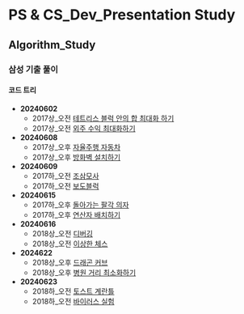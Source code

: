 # PS & CS_Dev_Presentation Study

## Algorithm_Study

### 삼성 기출 풀이

#### 코드 트리
- **20240602**
  - 2017상_오전 [테트리스 블럭 안의 합 최대화 하기](https://www.codetree.ai/training-field/frequent-problems/problems/max-sum-of-tetris-block?page=3&pageSize=20)
  - 2017상_오전 [외주 수익 최대화하기](https://www.codetree.ai/training-field/frequent-problems/problems/max-of-outsourcing-profit?page=3&pageSize=20)
- **20240608**
  - 2017상_오후 [자율주행 자동차](https://www.codetree.ai/training-field/frequent-problems/problems/autonomous-driving/description?page=3&pageSize=20)
  - 2017상_오후 [방화벽 설치하기](https://www.codetree.ai/training-field/frequent-problems/problems/firewall-installation/description?page=3&pageSize=20)
- **20240609**
  - 2017하_오전 [조삼모사](https://www.codetree.ai/training-field/frequent-problems/problems/three-at-dawn-and-four-at-dusk/description?page=3&pageSize=20)
  - 2017하_오전 [보도블럭](https://www.codetree.ai/training-field/frequent-problems/problems/crosswalk/description?page=3&pageSize=20)
- **20240615**
  - 2017하_오후 [돌아가는 팔각 의자](https://www.codetree.ai/training-field/frequent-problems/problems/rounding-eight-angle/description?page=3&pageSize=20)
  - 2017하_오후 [연산자 배치하기](https://www.codetree.ai/training-field/frequent-problems/problems/arrange-operator/description?page=3&pageSize=20)
- **20240616**
  - 2018상_오전 [디버깅](https://www.codetree.ai/training-field/frequent-problems/problems/debugging?page=3&pageSize=20)
  - 2018상_오전 [이상한 체스](https://www.codetree.ai/training-field/frequent-problems/problems/odd-chess?page=3&pageSize=20)
- **2024622**
  - 2018상_오후 [드래곤 커브](https://www.codetree.ai/training-field/frequent-problems/problems/dragon-curve?page=3&pageSize=20)
  - 2018상_오후 [병원 거리 최소화하기](https://www.codetree.ai/training-field/frequent-problems/problems/min-of-hospital-distance?page=3&pageSize=20)
- **20240623**
  - 2018하_오전 [토스트 계란틀](https://www.codetree.ai/training-field/frequent-problems/problems/toast-eggmold?page=3&pageSize=20)
  - 2018하_오전 [바이러스 실험](https://www.codetree.ai/training-field/frequent-problems/problems/virus-experiment?page=3&pageSize=20)